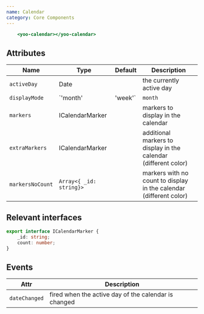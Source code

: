 ```yaml
---
name: Calendar
category: Core Components
---
```


```calendar.html
    <yoo-calendar></yoo-calendar>
```

## Attributes

|Name|Type|Default|Description|
|---|---|---|---|
|`activeDay`|Date|   |the currently active day|
|`displayMode`|`'month' | 'week'`|`month`   |the calendar's display mode|
|`markers`|ICalendarMarker|   |markers to display in the calendar|
|`extraMarkers`|ICalendarMarker|   |additional markers to display in the calendar (different color)|
|`markersNoCount`|`Array<{ _id: string}>`|   |markers with no count to display in the calendar (different color)|

## Relevant interfaces

```typescript
export interface ICalendarMarker {
    _id: string;
    count: number;
}
```

## Events
|Attr|Description|
|---|---|
|`dateChanged`|fired when the active day of the calendar is changed|